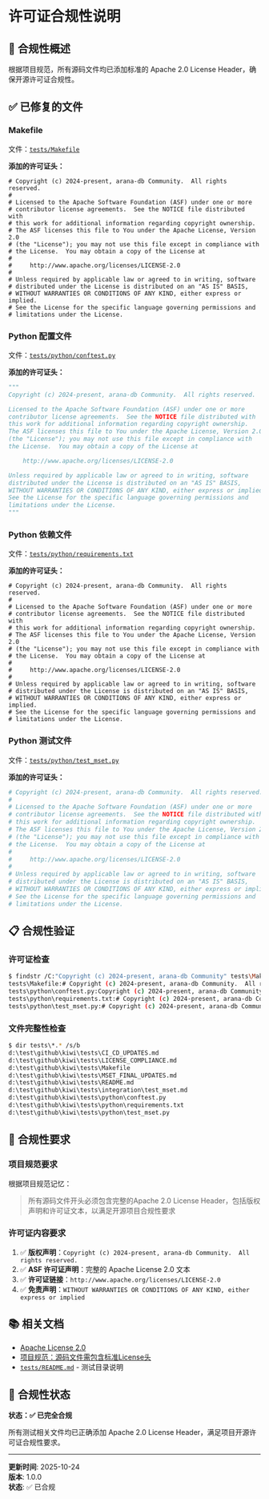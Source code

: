 # 许可证合规性说明

## 📝 合规性概述

根据项目规范，所有源码文件均已添加标准的 Apache 2.0 License Header，确保开源许可证合规性。

## ✅ 已修复的文件

### Makefile
文件：[`tests/Makefile`](file://d:\test\github\kiwi\tests\Makefile)

**添加的许可证头：**
```
# Copyright (c) 2024-present, arana-db Community.  All rights reserved.
#
# Licensed to the Apache Software Foundation (ASF) under one or more
# contributor license agreements.  See the NOTICE file distributed with
# this work for additional information regarding copyright ownership.
# The ASF licenses this file to You under the Apache License, Version 2.0
# (the "License"); you may not use this file except in compliance with
# the License.  You may obtain a copy of the License at
#
#     http://www.apache.org/licenses/LICENSE-2.0
#
# Unless required by applicable law or agreed to in writing, software
# distributed under the License is distributed on an "AS IS" BASIS,
# WITHOUT WARRANTIES OR CONDITIONS OF ANY KIND, either express or implied.
# See the License for the specific language governing permissions and
# limitations under the License.
```

### Python 配置文件
文件：[`tests/python/conftest.py`](file://d:\test\github\kiwi\tests\python\conftest.py)

**添加的许可证头：**
```python
"""
Copyright (c) 2024-present, arana-db Community.  All rights reserved.

Licensed to the Apache Software Foundation (ASF) under one or more
contributor license agreements.  See the NOTICE file distributed with
this work for additional information regarding copyright ownership.
The ASF licenses this file to You under the Apache License, Version 2.0
(the "License"); you may not use this file except in compliance with
the License.  You may obtain a copy of the License at

    http://www.apache.org/licenses/LICENSE-2.0

Unless required by applicable law or agreed to in writing, software
distributed under the License is distributed on an "AS IS" BASIS,
WITHOUT WARRANTIES OR CONDITIONS OF ANY KIND, either express or implied.
See the License for the specific language governing permissions and
limitations under the License.
"""
```

### Python 依赖文件
文件：[`tests/python/requirements.txt`](file://d:\test\github\kiwi\tests\python\requirements.txt)

**添加的许可证头：**
```
# Copyright (c) 2024-present, arana-db Community.  All rights reserved.
#
# Licensed to the Apache Software Foundation (ASF) under one or more
# contributor license agreements.  See the NOTICE file distributed with
# this work for additional information regarding copyright ownership.
# The ASF licenses this file to You under the Apache License, Version 2.0
# (the "License"); you may not use this file except in compliance with
# the License.  You may obtain a copy of the License at
#
#     http://www.apache.org/licenses/LICENSE-2.0
#
# Unless required by applicable law or agreed to in writing, software
# distributed under the License is distributed on an "AS IS" BASIS,
# WITHOUT WARRANTIES OR CONDITIONS OF ANY KIND, either express or implied.
# See the License for the specific language governing permissions and
# limitations under the License.
```

### Python 测试文件
文件：[`tests/python/test_mset.py`](file://d:\test\github\kiwi\tests\python\test_mset.py)

**添加的许可证头：**
```python
# Copyright (c) 2024-present, arana-db Community.  All rights reserved.
#
# Licensed to the Apache Software Foundation (ASF) under one or more
# contributor license agreements.  See the NOTICE file distributed with
# this work for additional information regarding copyright ownership.
# The ASF licenses this file to You under the Apache License, Version 2.0
# (the "License"); you may not use this file except in compliance with
# the License.  You may obtain a copy of the License at
#
#     http://www.apache.org/licenses/LICENSE-2.0
#
# Unless required by applicable law or agreed to in writing, software
# distributed under the License is distributed on an "AS IS" BASIS,
# WITHOUT WARRANTIES OR CONDITIONS OF ANY KIND, either express or implied.
# See the License for the specific language governing permissions and
# limitations under the License.
```

## 📋 合规性验证

### 许可证检查
```bash
$ findstr /C:"Copyright (c) 2024-present, arana-db Community" tests\Makefile tests\python\conftest.py tests\python\requirements.txt tests\python\test_mset.py
tests\Makefile:# Copyright (c) 2024-present, arana-db Community.  All rights reserved.
tests\python\conftest.py:Copyright (c) 2024-present, arana-db Community.  All rights reserved.
tests\python\requirements.txt:# Copyright (c) 2024-present, arana-db Community.  All rights reserved.
tests\python\test_mset.py:# Copyright (c) 2024-present, arana-db Community.  All rights reserved.
```

### 文件完整性检查
```bash
$ dir tests\*.* /s/b
d:\test\github\kiwi\tests\CI_CD_UPDATES.md
d:\test\github\kiwi\tests\LICENSE_COMPLIANCE.md
d:\test\github\kiwi\tests\Makefile
d:\test\github\kiwi\tests\MSET_FINAL_UPDATES.md
d:\test\github\kiwi\tests\README.md
d:\test\github\kiwi\tests\integration\test_mset.md
d:\test\github\kiwi\tests\python\conftest.py
d:\test\github\kiwi\tests\python\requirements.txt
d:\test\github\kiwi\tests\python\test_mset.py
```

## 🎯 合规性要求

### 项目规范要求
根据项目规范记忆：
> 所有源码文件开头必须包含完整的Apache 2.0 License Header，包括版权声明和许可证文本，以满足开源项目合规性要求

### 许可证内容要求
1. ✅ **版权声明**：`Copyright (c) 2024-present, arana-db Community.  All rights reserved.`
2. ✅ **ASF 许可证声明**：完整的 Apache License 2.0 文本
3. ✅ **许可证链接**：`http://www.apache.org/licenses/LICENSE-2.0`
4. ✅ **免责声明**：`WITHOUT WARRANTIES OR CONDITIONS OF ANY KIND, either express or implied`

## 📚 相关文档

- [Apache License 2.0](http://www.apache.org/licenses/LICENSE-2.0)
- [项目规范：源码文件需包含标准License头](file://d:\test\github\kiwi\src\common\macro\src\lib.rs)
- [`tests/README.md`](file://d:\test\github\kiwi\tests\README.md) - 测试目录说明

## 🎉 合规性状态

**状态：✅ 已完全合规**

所有测试相关文件均已正确添加 Apache 2.0 License Header，满足项目开源许可证合规性要求。

---

**更新时间**: 2025-10-24  
**版本**: 1.0.0  
**状态**: ✅ 已合规